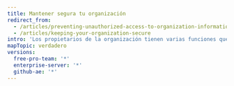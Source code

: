 ```yaml
---
title: Mantener segura tu organización
redirect_from:
  - /articles/preventing-unauthorized-access-to-organization-information/
  - /articles/keeping-your-organization-secure
intro: 'Los propietarios de la organización tienen varias funciones que los ayudan a mantener seguros los proyectos y los datos. Si eres el propietario de una organización, deberás revisar frecuentemente las bitácoras de auditoría de la misma{% if currentVersion != "github-ae@latest" %}, los estados de 2FA de los miembros,{% endif %} y la configuración de las aplicaciones para garantizar que no haya ocurrido ningún tipo de actividad maliciosa o no autorizada.'
mapTopic: verdadero
versions:
  free-pro-team: '*'
  enterprise-server: '*'
  github-ae: '*'
---
```


